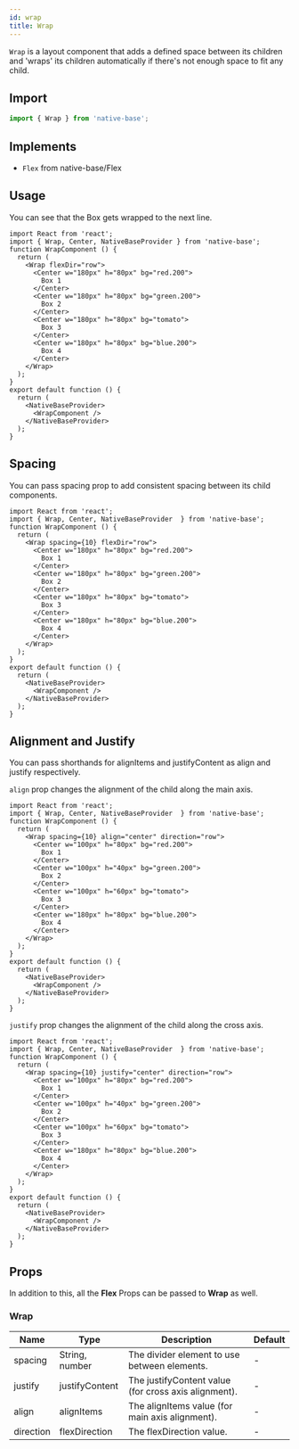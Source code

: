 ```yaml
---
id: wrap
title: Wrap
---
```


`Wrap` is a layout component that adds a defined space between its children and 'wraps' its children automatically if there's not enough space to fit any child.

## **Import**

```jsx
import { Wrap } from 'native-base';
```

## Implements

- `Flex` from native-base/Flex

## Usage

You can see that the Box gets wrapped to the next line.

```SnackPlayer name=Wrap%20Usage
import React from 'react';
import { Wrap, Center, NativeBaseProvider } from 'native-base';
function WrapComponent () {
  return (
    <Wrap flexDir="row">
      <Center w="180px" h="80px" bg="red.200">
        Box 1
      </Center>
      <Center w="180px" h="80px" bg="green.200">
        Box 2
      </Center>
      <Center w="180px" h="80px" bg="tomato">
        Box 3
      </Center>
      <Center w="180px" h="80px" bg="blue.200">
        Box 4
      </Center>
    </Wrap>
  );
}
export default function () {
  return (
    <NativeBaseProvider>
      <WrapComponent />
    </NativeBaseProvider>
  );
}
```

## Spacing

You can pass spacing prop to add consistent spacing between its child components.

```SnackPlayer name=Wrap%20Spacing
import React from 'react';
import { Wrap, Center, NativeBaseProvider  } from 'native-base';
function WrapComponent () {
  return (
    <Wrap spacing={10} flexDir="row">
      <Center w="180px" h="80px" bg="red.200">
        Box 1
      </Center>
      <Center w="180px" h="80px" bg="green.200">
        Box 2
      </Center>
      <Center w="180px" h="80px" bg="tomato">
        Box 3
      </Center>
      <Center w="180px" h="80px" bg="blue.200">
        Box 4
      </Center>
    </Wrap>
  );
}
export default function () {
  return (
    <NativeBaseProvider>
      <WrapComponent />
    </NativeBaseProvider>
  );
}
```

## Alignment and Justify

You can pass shorthands for alignItems and justifyContent as align and justify respectively.

`align` prop changes the alignment of the child along the main axis.

```SnackPlayer name=Wrap%20Align
import React from 'react';
import { Wrap, Center, NativeBaseProvider  } from 'native-base';
function WrapComponent () {
  return (
    <Wrap spacing={10} align="center" direction="row">
      <Center w="100px" h="80px" bg="red.200">
        Box 1
      </Center>
      <Center w="100px" h="40px" bg="green.200">
        Box 2
      </Center>
      <Center w="100px" h="60px" bg="tomato">
        Box 3
      </Center>
      <Center w="180px" h="80px" bg="blue.200">
        Box 4
      </Center>
    </Wrap>
  );
}
export default function () {
  return (
    <NativeBaseProvider>
      <WrapComponent />
    </NativeBaseProvider>
  );
}
```

`justify` prop changes the alignment of the child along the cross axis.

```SnackPlayer name=Wrap%20Justify
import React from 'react';
import { Wrap, Center, NativeBaseProvider  } from 'native-base';
function WrapComponent () {
  return (
    <Wrap spacing={10} justify="center" direction="row">
      <Center w="100px" h="80px" bg="red.200">
        Box 1
      </Center>
      <Center w="100px" h="40px" bg="green.200">
        Box 2
      </Center>
      <Center w="100px" h="60px" bg="tomato">
        Box 3
      </Center>
      <Center w="180px" h="80px" bg="blue.200">
        Box 4
      </Center>
    </Wrap>
  );
}
export default function () {
  return (
    <NativeBaseProvider>
      <WrapComponent />
    </NativeBaseProvider>
  );
}
```

## Props

In addition to this, all the **Flex** Props can be passed to **Wrap** as well.

### Wrap

| Name      | Type           | Description                                          | Default |
| --------- | -------------- | ---------------------------------------------------- | ------- |
| spacing   | String, number | The divider element to use between elements.         | -       |
| justify   | justifyContent | The justifyContent value (for cross axis alignment). | -       |
| align     | alignItems     | The alignItems value (for main axis alignment).      | -       |
| direction | flexDirection  | The flexDirection value.                             | -       |
